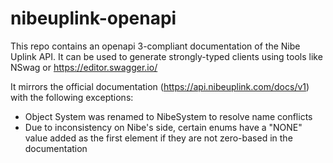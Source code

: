 # nibeuplink-openapi

This repo contains an openapi 3-compliant documentation of the Nibe Uplink API. It can be used to generate strongly-typed clients using tools like NSwag or https://editor.swagger.io/

It mirrors the official documentation (https://api.nibeuplink.com/docs/v1) with the following exceptions:

- Object System was renamed to NibeSystem to resolve name conflicts
- Due to inconsistency on Nibe's side, certain enums have a "NONE" value added as the first element if they are not zero-based in the documentation
